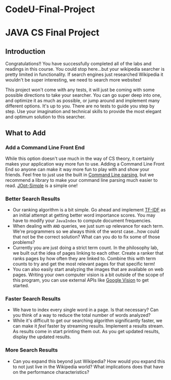 # CodeU-Final-Project

# JAVA CS Final Project

## Introduction

Congratulations!! You have successfully completed all of the labs and readings in this course. You could stop here...but your wikipedia searcher is pretty limited in functionality. If search engines just researched Wikipedia it wouldn't be super interesting, we need to search more websites!

This project won't come with any tests, it will just be coming with some possible directions to take your searcher. You can go super deep into one, and optimize it as much as possible, or jump around and implement many different options. It's up to you. There are no tests to guide you step by step. Use your imagination and technical skills to provide the most elegant and optimum solution to this searcher.

## What to Add

### Add a Command Line Front End

While this option doesn't use much in the way of CS theory, it certainly makes your application way more fun to use. Adding a Command Line Front End so anyone can make it way more fun to play with and show your friends. Feel free to just use the built in [Command Line parsing](https://docs.oracle.com/javase/tutorial/essential/environment/cmdLineArgs.html), but we recommend a library to make your command line parsing much easier to read. [JOpt-Simple](https://pholser.github.io/jopt-simple/) is a simple one!

### Better Search Results

  * Our ranking algorithm is a bit simple. Go ahead and implement [TF-IDF](https://en.wikipedia.org/wiki/Tf%E2%80%93idf) as an initial attempt at getting better word importance scores. You may have to modify your `JavaIndex` to compute document frequencies.
  * When dealing with `AND` queries, we just sum up relevance for each term. We're programmers so we always think of the worst case...how could that not be the correct solution? What can you do to fix some of those problems?
  * Currently you are just doing a strict term count. In the philosophy lab, we built out the idea of pages linking to each other. Create a ranker that ranks pages by how often they are linked to. Combine this with term counts to try and get the most relevant pages for that specific term!
  * You can also easily start analyzing the images that are available on web pages. Writing your own computer vision is a bit outside of the scope of this program, you can use external APIs like [Google Vision](https://cloud.google.com/vision/) to get started.

### Faster Search Results

  * We have to index every single word in a page. Is that necessary? Can you think of a way to reduce the total number of words analyzed? 
  * While it's difficult to get our searching algorithm significantly faster, we can make it *feel* faster by streaming results. Implement a results stream. As results come in start printing them out. As you get updated results, display the updated results. 

### More Search Results

  * Can you expand this beyond just Wikipedia? How would you expand this to not just live in the Wikipedia world? What implications does that have on the performance characteristics?
